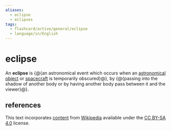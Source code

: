 ```yaml
---
aliases:
  - eclipse
  - eclipses
tags:
  - flashcard/active/general/eclipse
  - language/in/English
---
```


# eclipse

An __eclipse__ is {@{an astronomical event which occurs when an [astronomical object](astronomical%20object.md) or [spacecraft](spacecraft.md) is temporarily obscured}@}, by {@{passing into the shadow of another body or by having another body pass between it and the viewer}@}. <!--SR:!2025-06-06,255,330!2025-07-04,277,330-->

## references

This text incorporates [content](https://en.wikipedia.org/wiki/eclipse) from [Wikipedia](Wikipedia.md) available under the [CC BY-SA 4.0](https://creativecommons.org/licenses/by-sa/4.0/) license.
